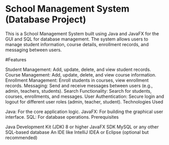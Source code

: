 # School Management System (Database Project)

This is a School Management System built using Java and JavaFX for the GUI and SQL for database management. The system allows users to manage student information, course details, enrollment records, and messaging between users.

#Features

Student Management: Add, update, delete, and view student records.
Course Management: Add, update, delete, and view course information.
Enrollment Management: Enroll students in courses, view enrollment records.
Messaging: Send and receive messages between users (e.g., admin, teachers, students).
Search Functionality: Search for students, courses, enrollments, and messages.
User Authentication: Secure login and logout for different user roles (admin, teacher, student).
Technologies Used

Java: For the core application logic.
JavaFX: For building the graphical user interface.
SQL: For database operations.
Prerequisites

Java Development Kit (JDK) 8 or higher
JavaFX SDK
MySQL or any other SQL-based database
An IDE like IntelliJ IDEA or Eclipse (optional but recommended)
